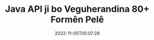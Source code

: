 ---
############################# Static ############################
layout: "product"
date: 2022-11-05T05:07:28
draft: false

product: "Conversion"
product_tag: "conversion"
platform: Java
platform_tag: java

############################# Head ############################
head_title: "Java API-ya Veguhertina Belgeyê | Wêneyên PDF Word Excel PPTX HTML veguherînin"
head_description: "Java API-ya Veguhertina Belgeyê. PDF Word DOC DOCX, Excel Spreadsheets PPT PPTX, HTML, PSD, MPT MPP, E-name MSG EMLX, AutoCAD & formatên pelê wêneyê veguherînin."

############################# Header ############################
title: "Java API ji bo Veguherandina 80+ Formên Pelê"
description: "API-ya hêsan ku fonksiyona Veguheztina Belge û Wêne di Serîlêdanên Java de bêyî Sazkirina Nermalava Derveyî yek bike."
button:
    enable: true
    icon: "fas fa-arrow-down"
    label: "Daxistina Doza Belaş"
    link: "https://downloads.groupdocs.com/conversion/java"

############################# SubMenu ############################
submenu:
    enable: true
    
    left:
        img_alt: "GroupDocs.Conversion for Java"
        image: "https://www.groupdocs.cloud/templates/groupdocs/images/product-logos/groupdocs-conversion-java.png"
        product: "GroupDocs.Conversion"
        platform: "Java"

    middle:
        button:
            # button loop
            - link: "#overview"
              text: "Têgihiştinî"

            # button loop
            - link: "#features"
              text: "Features"

            # button loop
            - link: "#support"
              text: "Alîkarî"

            # button loop
            - link: "https://products.groupdocs.app/conversion"
              text: "Demo Bijî"

            # button loop
            - link: "https://purchase.groupdocs.com/pricing/conversion/java"
              text: "Pricing"

    right:
        link_download: "https://downloads.groupdocs.com/conversion"
        link_learn: "https://docs.groupdocs.com/conversion/java/"
        link_buy: "https://purchase.groupdocs.com"

############################# Overview ############################
overview:
    enable: true
    content: |
      GroupDocs.Conversion for Java komek bi hêz a API-yên veguheztina belgeyan berhev dike da ku wêne û formatên belgeyê di sepanên Javaya we de nîşan bide bêyî ku hewce bike ku nermalava zêde saz bike. Ew bi xwemalî belgeyan rastir dike û wan diguhezîne SVG+HTML+CSS da ku qalîteya dîtina belgeyê zêde bike dema ku hilberek rast-nivîs, pêbaweriya bilind peyda dike. Bi karanîna API-ya pêşkêşkirina belgeyê - zû PDF, HTML, XML, Microsoft Office Word, pelên xebatê Excel, pêşkêşiyên PowerPoint, e-nameyên Outlook, diagramên Visio, Proje, metafil, wêne û cûrbecûr formatên pelan ên din bi hêsanî û kêm xetereyên bernamekirinê bibînin. Di heman demê de ew dikare pelên bi şîfreya parastî jî nîşan bide û destûrê bide ku nûnertiya belgeyê wekî forma HTML, wêne an PDF-ê piştî vesazkirinê bigire. Pirtûkxaneya guheztina pelê me pir xwerû ye, ji ber ku ew dihêle hûn tevahiya belgeyê nîşan bidin, an jî wê bi qismî pêşkêş bikin da ku pêvajoyê bilezînin. Bi navgîniya GroupDocs.Conversion ji bo Java API-ê, hûn dikarin rûpelan, rêzika hucreyê ya taybetî di pelgedankê de bibînin an jî tewra qatek belgeya kesane di formatan de, wek, PDF û CAD, bikin.

      GroupDocs.Conversion for Java API destûrê dide te ku hûn belgeyan bi/bêyî annotasyon an şîroveyan ji bo formatên pelan ên piştgirî bidin pêşkêş kirin. Di heman demê de ew dihêle hûn pelrêçikên tîpanên xwerû lê zêde bikin û agahdariya belgeya bingehîn wekî Pelê Tîpa, Berfireh, Nav, Hejmara Page, hwd derxînin.
    tabs:
      enable: true
      
      ## TAB ONE ##
      tab_one:
        description: |
          Li jêr nêrînek li ser GroupDocs.Conversion for Java heye:
        
        right:
          enable: true
          icon: "fab fa-html5"
          title: "Têgihiştinî"
          content: |
            * Tîpa Pelê bixweber vedîtin
            * Belgeyên veguherînin
            * Pêşniyaran veguherînin
            * Spreadsheets veguherînin
            * Wêneyên Raster veguherînin
            * Belgeyên PDF-ê veguherînin
            * Formên din veguherînin
            * Watermarkê bicîh bikin
            * Şîfreya Pelê diyar bikin
            * Veguheztinê xweş bikin

      ## TAB TWO ##
      tab_two:
        description: |
          GroupDocs.Conversion for Java veguhertina di navbera hemî [formatên pelgeya pelgeyê] yên populer û bi gelemperî têne bikar anîn de piştgirî dike (https://docs.groupdocs.com/conversion/net/supported-document-formats/).

        left:
          enable: true
          table:
            # table loop
            - title: "Veguherandin Ji:"
              content: |
                * ** Belge **: DOC, DOCX, DOCM, DOT, DOTX, DOTM, RTF, TXT, ODT, OTT
                * **Spreadsheets**: XLS, XLSX, XLSM, XLSB, CSV, XLS2003, ODS, TSV, XLT, XLTX, XLTM, XLAM, FODS, SXC
                * ** Pêşkêşkirin **: PPT, PPTX, PPS, PPSX, ODP, POT, POTX, POTM, PPTM, PPSM, FODP
                * **Wêne**: TIF, TIFF, JPG, JPEG, PNG, GIF, BMP, ICO, DIB, JPC, JPEG-LS, JPEG2000
                * **Portable **: PDF, XPS, OXPS, EPUB
                * **HTML**: HTM, HTML, MHTML
                * **Metafiles**: EMZ, WMZ
                * **PhotoShop**: PSD
                * **Proje **: MPP, MPT, MPX
                * ** Outlook **: PST, OST
                * ** E-name **: MSG, EML, EMLX
                * **Diagram **: VSD, VSDX, VSDM, VSS, VSSM, VST, VSTM, VSX, VTX, VDW, VDX, SVG, SVGZ
                * ** AutoCAD **: DXF, DWG, DWF, STL, IFC, DWT
                * ** PostScript **: EPS, PS, PSL, CGM
                * ** CorelDRAW **: CDR, CMX
                * **Yên din **: VCF, PLT, LGS, OTG, MD, AI, LOG

        right:
          enable: true
          table:
            # table loop
            - title: "Veguherandin Bo:"
              content: |
                * ** Belge **: DOC, DOCX, DOCM, DOT, DOTX, DOTM, RTF, TXT, ODT, OTT
                * **Spreadsheets**: XLS, XLSX, XLSM, XLSB, CSV, XLS2003, TSV, XLTX, ODS, XLAM, FODS, DIF, SXC
                * ** Pêşkêşkirin **: PPT, PPTX, PPS, PPSX, ODP, POTX, POTM, PPTM, PPSM, FODP
                * **Wêne**: TIF, TIFF, JPG, JPEG, PNG, GIF, BMP, ICO, JPEG2000
                * **Metafiles**: EMF, WMF, EMZ, WMZ
                * **Diagram **: SVGZ
                * **Portable **: PDF, XPS
                * **HTML**: HTM, HTML, MHTML
                * **Yên din **: MD

      ## TAB THREE ##
      tab_three:
        description: |
          GroupDocs.Conversion for Java Pergalên Xebatê, Çarçove û Rêvebirên Pakêtê yên jêrîn piştgirî dike:
      
        left:
          enable: true
          table:
            # table loop
            - icon: "fab fa-windows"
              title: "Pergalên Xebatê"
              content: |
                Windows Desktop, Windows Server, Linux, MacOS

            # table loop
            - icon: "fas fa-code"
              title: "Çarçoveyên Piştgirî"
              content: |
                Java runtime: J2SE 6.0 and above

        right:
          enable: true
          table:
            # table loop
            - icon: "fas fa-box"
              title: "Rêveberê pakêtê"
              content: |
                Maven

            # table loop
            - icon: "fas fa-tools"
              title: "Rêveberê pakêtê"
              content: |
                NetBeans, Intellij IDEA, Eclipse, etc.

############################# Features ############################
features:
    enable: true
    title: "Taybetmendiyên GroupDocs.Conversion for Java"

    feature:
      # feature loop
      - icon: "fas fa-copy"
        content: "Yekbûnek hêsan & Lîsanskirina Metered"

      # feature loop
      - icon: "fas fa-eye"
        content: "Dema Veguheztina Peyv, Slide an Hucreyan Vebijarka Pêşniyazkirina Pêşniyarê bicîh bikin"

      # feature loop
      - icon: "fas fa-bolt"
        content: "Veguherîne/ji hemî Formên Wêneyên Rasterê yên populer û DPI, Bilindî û Berfirehiya Wêne destnîşan bike"
      
      # feature loop
      - icon: "fas fa-file-powerpoint"
        content: "PDF & Wêne veguherînin Grayscale & Belgeya PDF-ê ji bo Webê Linearize"

      # feature loop
      - icon: "fas fa-code"
        content: "Di Veguherîna Word bo PDF/XPS de Asta Nîşan, Asta Sernav û Asta Berfirehkirî diyar bikin"

      # feature loop
      - icon: "fas fa-cloud"
        content: "Di Belgeya Veguhartî de wekî paşxaneyek ji bo Nîşandana Li pişt Nivîsê Vejmar û Bi cîh bikin"

      # feature loop
      - icon: "fas fa-remove-format"
        content: "Di dema Veguheztina ji E-nameyê de Sernavê E-nameyê bidin"

      # feature loop
      - icon: "fas fa-comment-slash"
        content: "Di Veguherîna Belgeyê de Rêvebirên Curenivîsên Xwestî Set Bikin & Bi Eşkerayî Fontê Barkirin/Cigir Bikin"

      # feature loop
      - icon: "fas fa-location-arrow"
        content: "Ji bo Veguheztina Belge, Slide & Spreadsheets Fonta Pêşniyaz Bide Biguherîne Tîpên Wenda"

      # feature loop
      - icon: "fas fa-border-all"
        content: ""

      # feature loop
      - icon: "fas fa-wrench"
        content: "Spreadsheet bi Grid-lines veguherînin & Dema Veguheztinê şîroveyan ji Slides derxînin"

      # feature loop
      - icon: "fas fa-columns"
        content: "Rûpelên Belgeya Taybet wekî Forma PDF-ê Biguherînin & Rêzeya Hucreyê ya Taybet di Pekan de Biguherînin"

      # feature loop
      - icon: "fas fa-file-word"
        content: "Pelên Veşartî Nîşan Bide û Rêz û Stûnên Vala Derkeve Dema Veguherandina Pelan"

      # feature loop
      - icon: "fas fa-envelope"
        content: "Tevahiya Rûpelên Belgeyekê Bijmêre û Di Veguherînê de Şîfreyê Bike Belgeya Neparastî"

      # feature loop
      - icon: "fas fa-print"
        content: "Vebijarka Rakirina Annotasyon & Pelên Veguhastî ji PDF-ê"

      # feature loop
      - icon: "fas fa-file-archive"
        content: "Dema Veguherîna HTML-ê Nîşanek Lihevhatî ya HTML 5 biafirînin"

      # feature loop
      - icon: "fas fa-lock"
        content: "Dema Veguheztina ji Stream-ê Tîpa Çavkaniyê bixweber kifş bike û hemî Veguhertinên Mumkun vegerîne"

      # feature loop
      - icon: "fas fa-file-code"
        content: "Dema Veguheztina PDF an HTML-ê şiyana Vegerandina Her Rûpelê di Streamek Veqetandî de"
      
      # feature loop
      - icon: "fas fa-fill-drip"
        content: "Dema Veguhertina ji Wordê Nîşankirin, Şîrovekirin û Guhertinan Bişopînin/Veşêrin"

      # feature loop
      - icon: "fas fa-file-excel"
        content: "Veguheztina DOCX bo Tiff G3 bi Vebijarka Shading"

      # feature loop
      - icon: "fas fa-heading"
        content: "Dema Veguheztina ji Belgeya CAD-ê layoutên taybetî biguherînin"

      # feature loop
      - icon: "fas fa-project-diagram"
        content: "Dema ku Belgeya Veguhartî li Pelê hildigire navdêra otomatîk"

      # feature loop
      - icon: "fas fa-cube"
        content: "Lîsanskirina Metered Piştevaniya ku li ser bingeha Bikaranîna API-ê tête dayîn"

      # feature loop
      - icon: "fab fa-uncharted"
        content: "Diagraman veguherînin Formên Pelên Pêvajoya Peyv"
      
      # feature loop
      - icon: "fab fa-uncharted"
        content: "Dema ku HTML-ê vediguhezînin Belgeya Pêvajoya Peyv Hejmarên Rûpelê zêde bikin"

      # feature loop
      - icon: "fab fa-uncharted"
        content: "Belgeyên XML-ê bêyî Veguheztinê bi her Formatê veguherînin"

      # feature loop
      - icon: "fab fa-uncharted"
        content: "Pêşveçûna Veguheztina Pelê (Destpêk, Dawî) rasterast ji Serlêdana Kêrî-Xerîdar bişopînin"

    more_feature:
      # more_feature_loop
      - title: "Veguheztina Forma Belgeya Hêsan bi karanîna Java-yê"
        content: |
          Hûn dikarin bi karanîna API-ya GroupDocs.Conversion for Java gelek celeb belgeyan formata pelê biguherînin. Li vir çend rêzikên kodê ji we re têne pêşkêş kirin ku hûn bi karanîna Java veguherînek belgeya bingehîn pêk bînin.  
            
          {features.more_feature.step1} 
          {features.more_feature.step2} 
          {features.more_feature.step3} 
            
          ```java    
           // Ji bo veguhertinê pelê çavkaniyê DOCX bar bike
          Converter converter = new Converter("input.docx");
          // Vebijarkên veguhertinê ji bo forma armancê amade bikin PDF
          ConvertOptions convertOptions = new FileType().fromExtension("pdf").getConvertOptions();
          // Biguherîne formata PDF
          converter.convert("output.pdf", convertOptions);
          ```
            
      # more_feature_loop
      - title: "Belgeya ji URL an Rêya Veguheztinê bixwînin"
        content: "Bi karanîna GroupDocs.Conversion for Java API-ê, hûn dikarin belgeya têketinê ji riya pelê û hem jî URLek bixwînin. Dema ku hûn dikarin belgeya derketinê wekî pelek hilînin an jî derketinê rasterast di nav çemek de bişînin."

      # more_feature_loop
      - title: "Piştgiriya Teknîkî ya Berfireh"
        content: |
          GroupDocs.Conversion for Java API-ya sade û berbiçav e ku hûn dikarin bi hêsanî di sepanên xwe yên Java-yê de yek bikin. Lêbelê, ji bo ku hûn di demek zû de rabin û bixebitin, em di heman demê de şopandina nimûneyên kodê û belgeyên berfireh ên API-yê jî hêsan peyda dikin.  
            
          * PdfA_1A
          * PdfA_1B
          * PdfA_2A
          * PdfA_3A
          * PdfA_2B
          * PdfA_2U
          * PdfA_3B
          * PdfA_3U
          * v1_3
          * v1_4
          * v1_5
          * v1_6
          * v1_7
          * PdfX_1A
          * PdfX3

############################# Support ############################
support:
    enable: true

############################# Solutions ############################
solutions:
    enable: true
    title: "GroupDocs.Conversion API-yên guheztina belgeyan ji bo hawîrdorên pêşkeftina populer ên din pêşkêşî dike"

    solution:
        # solution loop
        - img_alt: "GroupDocs.Conversion ji bo .NET"
          image: "https://www.groupdocs.cloud/templates/groupdocs/images/product-logos/groupdocs-conversion-net.png"
          product: "GroupDocs.Conversion"
          platform: ".TOR"
          link: "/veguhertin/net/"

############################# Back to top ###############################
back_to_top:
  enable: true
---